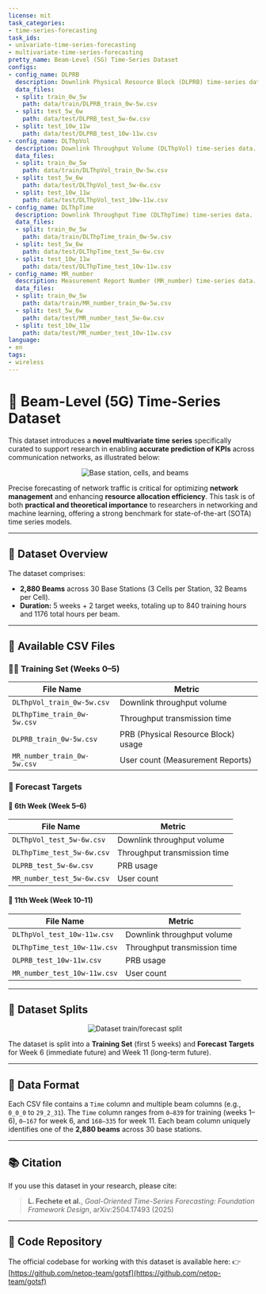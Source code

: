 ```yaml
---
license: mit
task_categories:
- time-series-forecasting
task_ids:
- univariate-time-series-forecasting
- multivariate-time-series-forecasting
pretty_name: Beam-Level (5G) Time-Series Dataset
configs:
- config_name: DLPRB
  description: Downlink Physical Resource Block (DLPRB) time-series data.
  data_files:
  - split: train_0w_5w
    path: data/train/DLPRB_train_0w-5w.csv
  - split: test_5w_6w
    path: data/test/DLPRB_test_5w-6w.csv
  - split: test_10w_11w
    path: data/test/DLPRB_test_10w-11w.csv
- config_name: DLThpVol
  description: Downlink Throughput Volume (DLThpVol) time-series data.
  data_files:
  - split: train_0w_5w
    path: data/train/DLThpVol_train_0w-5w.csv
  - split: test_5w_6w
    path: data/test/DLThpVol_test_5w-6w.csv
  - split: test_10w_11w
    path: data/test/DLThpVol_test_10w-11w.csv
- config_name: DLThpTime
  description: Downlink Throughput Time (DLThpTime) time-series data.
  data_files:
  - split: train_0w_5w
    path: data/train/DLThpTime_train_0w-5w.csv
  - split: test_5w_6w
    path: data/test/DLThpTime_test_5w-6w.csv
  - split: test_10w_11w
    path: data/test/DLThpTime_test_10w-11w.csv
- config_name: MR_number
  description: Measurement Report Number (MR_number) time-series data.
  data_files:
  - split: train_0w_5w
    path: data/train/MR_number_train_0w-5w.csv
  - split: test_5w_6w
    path: data/test/MR_number_test_5w-6w.csv
  - split: test_10w_11w
    path: data/test/MR_number_test_10w-11w.csv
language:
- en
tags:
- wireless
---
```




# 📶 Beam-Level (5G) Time-Series Dataset

This dataset introduces a **novel multivariate time series** specifically curated to support research in enabling **accurate prediction of KPIs** across communication networks, as illustrated below:

<p align="center">
  <img src="images/network.png" alt="Base station, cells, and beams" />
</p>

Precise forecasting of network traffic is critical for optimizing **network management** and enhancing **resource allocation efficiency**. This task is of both **practical and theoretical importance** to researchers in networking and machine learning, offering a strong benchmark for state-of-the-art (SOTA) time series models.

---

## 📂 Dataset Overview

The dataset comprises:
* **2,880 Beams** across 30 Base Stations (3 Cells per Station, 32 Beams per Cell).
* **Duration:** 5 weeks + 2 target weeks, totaling up to 840 training hours and 1176 total hours per beam.

---

## 📁 Available CSV Files

### 🏋️‍♂️ Training Set (Weeks 0–5)

| File Name | Metric |
|---|---|
| `DLThpVol_train_0w-5w.csv` | Downlink throughput volume |
| `DLThpTime_train_0w-5w.csv` | Throughput transmission time |
| `DLPRB_train_0w-5w.csv` | PRB (Physical Resource Block) usage |
| `MR_number_train_0w-5w.csv` | User count (Measurement Reports) |

### 🎯 Forecast Targets

#### 📆 6th Week (Week 5–6)

| File Name | Metric |
|---|---|
| `DLThpVol_test_5w-6w.csv` | Downlink throughput volume |
| `DLThpTime_test_5w-6w.csv` | Throughput transmission time |
| `DLPRB_test_5w-6w.csv` | PRB usage |
| `MR_number_test_5w-6w.csv` | User count |

#### 📆 11th Week (Week 10–11)

| File Name | Metric |
|---|---|
| `DLThpVol_test_10w-11w.csv` | Downlink throughput volume |
| `DLThpTime_test_10w-11w.csv` | Throughput transmission time |
| `DLPRB_test_10w-11w.csv` | PRB usage |
| `MR_number_test_10w-11w.csv` | User count |

---

## 🧪 Dataset Splits

<p align="center">
  <img src="images/dataset_split.png" alt="Dataset train/forecast split" />
</p>

The dataset is split into a **Training Set** (first 5 weeks) and **Forecast Targets** for Week 6 (immediate future) and Week 11 (long-term future).

---

## 📄 Data Format

Each CSV file contains a `Time` column and multiple beam columns (e.g., `0_0_0` to `29_2_31`). The `Time` column ranges from `0–839` for training (weeks 1–6), `0–167` for week 6, and `168–335` for week 11. Each beam column uniquely identifies one of the **2,880 beams** across 30 base stations.

---

## 📚 Citation

If you use this dataset in your research, please cite:

> **L. Fechete et al.**, *Goal-Oriented Time-Series Forecasting: Foundation Framework Design*, arXiv:2504.17493 (2025)

---

## 🔗 Code Repository

The official codebase for working with this dataset is available here: 👉 [https://github.com/netop-team/gotsf](https://github.com/netop-team/gotsf)
